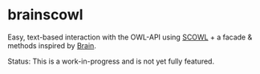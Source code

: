 # brainscowl

Easy, text-based interaction with the OWL-API using [SCOWL](https://github.com/phenoscape/scowl) + a facade & methods inspired by [Brain](https://github.com/loopasam/Brain/wiki).

Status:  This is a work-in-progress and is not yet fully featured. 

